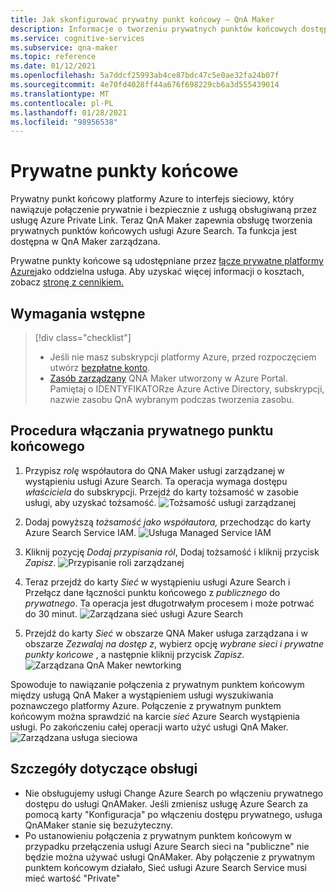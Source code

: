```yaml
---
title: Jak skonfigurować prywatny punkt końcowy — QnA Maker
description: Informacje o tworzeniu prywatnych punktów końcowych dostępnych w QnA Maker zarządzane.
ms.service: cognitive-services
ms.subservice: qna-maker
ms.topic: reference
ms.date: 01/12/2021
ms.openlocfilehash: 5a7ddcf25993ab4ce87bdc47c5e0ae32fa24b07f
ms.sourcegitcommit: 4e70fd4028ff44a676f698229cb6a3d555439014
ms.translationtype: MT
ms.contentlocale: pl-PL
ms.lasthandoff: 01/28/2021
ms.locfileid: "98956538"
---
```

# <a name="private-endpoints"></a>Prywatne punkty końcowe

Prywatny punkt końcowy platformy Azure to interfejs sieciowy, który nawiązuje połączenie prywatnie i bezpiecznie z usługą obsługiwaną przez usługę Azure Private Link. Teraz QnA Maker zapewnia obsługę tworzenia prywatnych punktów końcowych usługi Azure Search. Ta funkcja jest dostępna w QnA Maker zarządzana. 

Prywatne punkty końcowe są udostępniane przez [łącze prywatne platformy Azure](https://docs.microsoft.com/azure/private-link/private-link-overview)jako oddzielna usługa. Aby uzyskać więcej informacji o kosztach, zobacz [stronę z cennikiem.](https://azure.microsoft.com/pricing/details/private-link/) 

## <a name="prerequisites"></a>Wymagania wstępne
> [!div class="checklist"]
> * Jeśli nie masz subskrypcji platformy Azure, przed rozpoczęciem utwórz [bezpłatne konto](https://azure.microsoft.com/free/cognitive-services/).
> * [Zasób zarządzany](https://ms.portal.azure.com/#create/Microsoft.CognitiveServicesQnAMaker) QNA Maker utworzony w Azure Portal. Pamiętaj o IDENTYFIKATORze Azure Active Directory, subskrypcji, nazwie zasobu QnA wybranym podczas tworzenia zasobu.

## <a name="steps-to-enable-private-endpoint"></a>Procedura włączania prywatnego punktu końcowego
1. Przypisz *rolę* współautora do QNA Maker usługi zarządzanej w wystąpieniu usługi Azure Search. Ta operacja wymaga dostępu *właściciela* do subskrypcji. Przejdź do karty tożsamość w zasobie usługi, aby uzyskać tożsamość.
![Tożsamość usługi zarządzanej](../QnAMaker/media/qnamaker-reference-private-endpoints/private-endpoint-identity.png)

2. Dodaj powyższą *tożsamość jako współautora,* przechodząc do karty Azure Search Service IAM. ![ Usługa Managed Service IAM](../QnAMaker/media/qnamaker-reference-private-endpoints/private-endpoint-access-control.png)

3. Kliknij pozycję *Dodaj przypisania ról*, Dodaj tożsamość i kliknij przycisk *Zapisz*.
![Przypisanie roli zarządzanej](../QnAMaker/media/qnamaker-reference-private-endpoints/private-endpoint-role-assignment.png)

4. Teraz przejdź do karty *Sieć* w wystąpieniu usługi Azure Search i Przełącz dane łączności punktu końcowego z *publicznego* do *prywatnego*. Ta operacja jest długotrwałym procesem i może potrwać do 30 minut. 
![Zarządzana sieć usługi Azure Search](../QnAMaker/media/qnamaker-reference-private-endpoints/private-endpoint-networking.png)

5. Przejdź do karty *Sieć* w obszarze QNA Maker usługa zarządzana i w obszarze *Zezwalaj na dostęp z*, wybierz opcję *wybrane sieci i prywatne punkty końcowe* , a następnie kliknij przycisk *Zapisz*. 
![Zarządzana QnA Maker newtorking](../QnAMaker/media/qnamaker-reference-private-endpoints/private-endpoint-networking-2.png)

Spowoduje to nawiązanie połączenia z prywatnym punktem końcowym między usługą QnA Maker a wystąpieniem usługi wyszukiwania poznawczego platformy Azure. Połączenie z prywatnym punktem końcowym można sprawdzić na karcie *sieć* Azure Search wystąpienia usługi. Po zakończeniu całej operacji warto użyć usługi QnA Maker. 
![Zarządzana usługa sieciowa](../QnAMaker/media/qnamaker-reference-private-endpoints/private-endpoint-networking-3.png)


## <a name="support-details"></a>Szczegóły dotyczące obsługi
 * Nie obsługujemy usługi Change Azure Search po włączeniu prywatnego dostępu do usługi QnAMaker. Jeśli zmienisz usługę Azure Search za pomocą karty "Konfiguracja" po włączeniu dostępu prywatnego, usługa QnAMaker stanie się bezużyteczny.
 * Po ustanowieniu połączenia z prywatnym punktem końcowym w przypadku przełączenia usługi Azure Search sieci na "publiczne" nie będzie można używać usługi QnAMaker. Aby połączenie z prywatnym punktem końcowym działało, Sieć usługi Azure Search Service musi mieć wartość "Private"
